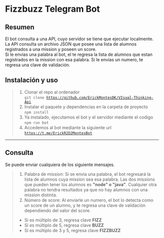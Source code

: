 # Fizzbuzz Telegram Bot

## Resumen
El bot consulta a una API, cuyo servidor se tiene que ejecutar localmente. La API consulta un archivo JSON que posee una lista de alumnos registrados a una mission y poseen un score.<br>
Si le envias una palabra al bot, el te regresa la lista de alumnos que estan registrados en la mission con esa palabra.
Si le envias un numero, te regresa una clave de validación. 

## Instalación y uso
>1) Clonar el repo al ordenador<br><code>git clone https://github.com/ErickMontesDK/VIsual-Thinking-Api </code>
>2) Instalar el paquete y dependencias en la carpeta de proyecto <br><code>npm install </code>
>3) Ya instalado, ejecutamos el bot y el servidor mediante el codigo<br><code>npm run bot</code>
>4) Accedemos al bot mediante la siguiente url<br><code>https://t.me/ErickR2D2MontesBot</code>
<hr>

## Consulta
Se puede enviar cualquiera de los siguiente mensajes.
>1) Palabra de mission: Si se envia una palabra, el bot regresará la lista de alumnos cuya mission sea esa palabra. 
Las dos missions que pueden tener los alumnos es <b>"node" o "java"</b>. Cualquier otra palabra no tendra resultados ya que no hay alumnos con una mission distinta.
>2) Número de score: Al enviarle un numero, el bot lo detecta como un score de un alumno, y te regresa una clave de validación dependiendo del valor del score. 
> * Si es múltiplo de 3, regresa clave <b>FIZZ</b>
> * Si es múltiplo de 5, regresa clave <b>BUZZ</b>
> * Si es múltiplo de 3 y 5, regresa clave <b>FIZZBUZZ</b>

